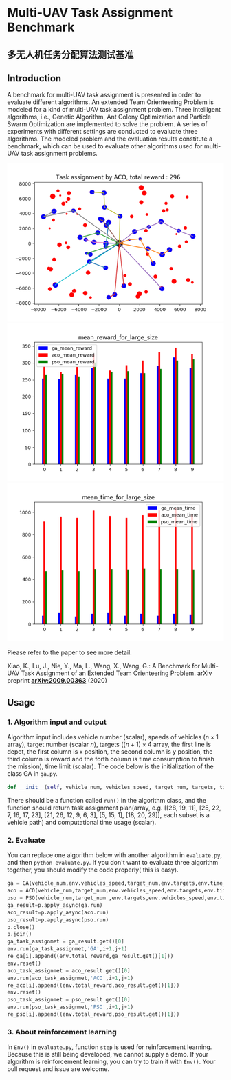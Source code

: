 # Multi-UAV Task Assignment Benchmark
## 多无人机任务分配算法测试基准

## Introduction
A benchmark for multi-UAV task assignment is presented in order to evaluate different algorithms. An extended Team Orienteering Problem is modeled for a kind of multi-UAV task assignment problem. Three intelligent algorithms, i.e., Genetic Algorithm, Ant Colony Optimization and Particle Swarm Optimization are implemented to solve the problem. A series of experiments with different settings are conducted to evaluate three algorithms. The modeled problem and the evaluation results constitute a benchmark, which can be used to evaluate other algorithms used for multi-UAV task assignment problems.

<img src="./task_pic/large/ACO-1-1.png" width="640" height="368" />  

<img src="./mean_reward_large.png" width="640" height="368" />  

<img src="./mean_time_large.png" width="640" height="368" />  

Please refer to the paper to see more detail.

Xiao, K., Lu, J., Nie, Y., Ma, L., Wang, X., Wang, G.: A Benchmark for Multi-UAV Task Assignment of an Extended Team Orienteering Problem. arXiv preprint **[ arXiv:2009.00363](https://arxiv.org/abs/2009.00363)**  (2020)


## Usage

### 1. Algorithm input and output

Algorithm input includes vehicle number (scalar),  speeds of vehicles ($n\times1$ array), target  number (scalar $n$),  targets ($(n+1)\times4$ array, the first line is depot, the first column is x position, the second column is y position, the third column is reward and the forth column is time consumption to finish the mission), time limit (scalar).  The code below is the initialization of the class GA in `ga.py`.

```python
def __init__(self, vehicle_num, vehicles_speed, target_num, targets, time_lim)
```

There should be a function called `run()` in the algorithm class, and the function should return task assignment plan(array, e.g. [[28, 19, 11], [25, 22, 7, 16, 17, 23], [21, 26, 12, 9, 6, 3], [5, 15, 1], [18, 20, 29]], each subset is a vehicle path) and computational time usage (scalar). 

### 2. Evaluate

You can replace one algorithm  below with another algorithm in `evaluate.py`, and then `python evaluate.py`. If you don't want to evaluate three algorithm together, you should modify the code properly( this is easy).    

```python
ga = GA(vehicle_num,env.vehicles_speed,target_num,env.targets,env.time_lim)
aco = ACO(vehicle_num,target_num,env.vehicles_speed,env.targets,env.time_lim)
pso = PSO(vehicle_num,target_num ,env.targets,env.vehicles_speed,env.time_lim)
ga_result=p.apply_async(ga.run)
aco_result=p.apply_async(aco.run)
pso_result=p.apply_async(pso.run)
p.close()
p.join()
ga_task_assignmet = ga_result.get()[0]
env.run(ga_task_assignmet,'GA',i+1,j+1)
re_ga[i].append((env.total_reward,ga_result.get()[1]))
env.reset()
aco_task_assignmet = aco_result.get()[0]
env.run(aco_task_assignmet,'ACO',i+1,j+1)
re_aco[i].append((env.total_reward,aco_result.get()[1]))
env.reset()
pso_task_assignmet = pso_result.get()[0]
env.run(pso_task_assignmet,'PSO',i+1,j+1)
re_pso[i].append((env.total_reward,pso_result.get()[1]))
```

### 3. About reinforcement learning

In `Env()` in `evaluate.py`, function `step` is used for reinforcement learning. Because this is still being developed, we cannot supply a demo. If your algorithm is reinforcement learning, you can try to train it with `Env()`. Your pull request and issue are welcome.
